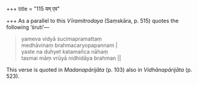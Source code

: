 +++
title = "115 यम् एव"

+++
As a parallel to this *Vīramitrodaya* (Saṃskāra, p. 515) quotes the
following ‘śruti’—

> yameva vidyā śucimapramattaṃ  
> medhāvinaṃ brahmacaryopapannam \|  
> yaste na duhyet katamañca nāhaṃ  
> tasmai māṃ vrūyā nidhidāya brahman \|\|

This verse is quoted in *Madanapārijāta* (p. 103) also in
*Vidhānapārijāta* (p. 523).


